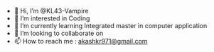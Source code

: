 - 👋 Hi, I’m @KL43-Vampire
- 👀 I’m interested in Coding
- 🌱 I’m currently learning Integrated master in computer application
- 💞️ I’m looking to collaborate on 
- 📫 How to reach me : akashkr971@gmail.com

<!---
KL43-Vampire/KL43-Vampire is a ✨ special ✨ repository because its `README.md` (this file) appears on your GitHub profile.
You can click the Preview link to take a look at your changes.
--->
